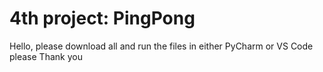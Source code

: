 # 4th project: PingPong

Hello, please download all and run the files in either PyCharm or VS Code please Thank you
